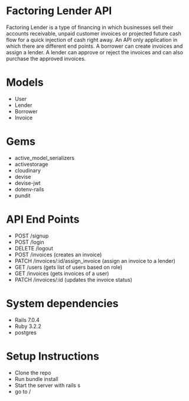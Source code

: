 # Factoring Lender API
  Factoring Lender is a type of financing in which businesses sell their accounts receivable, unpaid customer invoices or projected future cash flow for a quick injection of cash right away. An API only application in which there are different end points. A borrower can create invoices and assign a lender. A lender can approve or reject the invoices and can also purchase the approved invoices.

# Models
  - User
  - Lender
  - Borrower
  - Invoice

# Gems
  - active_model_serializers
  - activestorage
  - cloudinary
  - devise
  - devise-jwt
  - dotenv-rails
  - pundit

# API End Points
  - POST /signup
  - POST /login
  - DELETE /logout
  - POST /invoices  (creates an invoice)
  - PATCH /invoices/:id/assign_invoice  (assign an invoice to a lender)
  - GET /users  (gets list of users based on role)
  - GET /invoices  (gets invoices of a user)
  - PATCH /invoices/:id  (updates the invoice status)

# System dependencies
  - Rails 7.0.4
  - Ruby 3.2.2
  - postgres

# Setup Instructions
  - Clone the repo
  - Run bundle install
  - Start the server with rails s
  - go to /
